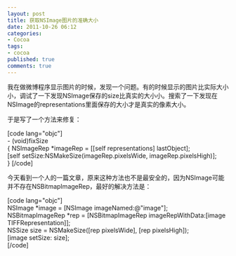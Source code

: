 ```yaml
---
layout: post
title: 获取NSImage图片的准确大小
date: 2011-10-26 06:12
categories:
- Cocoa
tags:
- cocoa
published: true
comments: true
---
```

<p>我在做微博程序显示图片的时候，发现一个问题。有的时候显示的图片比实际大小小，调试了一下发现NSImage保存的size比真实的大小小。搜索了一下发现在NSImage的representations里面保存的大小才是真实的像素大小。</p>

<p>于是写了一个方法来修复：</p>

<p>[code lang="objc"]<br />
- (void)fixSize<br />
{
    NSImageRep *imageRep = [[self representations] lastObject];<br />
    [self setSize:NSMakeSize(imageRep.pixelsWide, imageRep.pixelsHigh)];<br />
}
[/code]</p>

<p>今天看到一个人的一篇文章，原来这种方法也不是最安全的，因为NSImage可能并不存在NSBitmapImageRep，最好的解决方法是：</p>

<p>[code lang="objc"] <br />
NSImage *image = [NSImage imageNamed:@&quot;image&quot;]; <br />
NSBitmapImageRep *rep = [NSBitmapImageRep imageRepWithData:[image TIFFRepresentation]]; <br />
NSSize size = NSMakeSize([rep pixelsWide], [rep pixelsHigh]); <br />
[image setSize: size]; <br />
[/code]</p>
